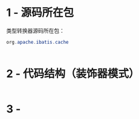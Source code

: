 ​	



# 1 - 源码所在包

类型转换器源码所在包：
```java
org.apache.ibatis.cache
```

![]()

# 2 - 代码结构（装饰器模式）

![]()



# 3 - 